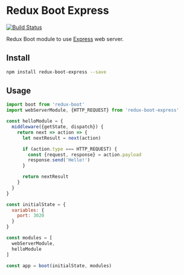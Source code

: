 # Redux Boot Express

[![Build Status](https://travis-ci.org/choko-org/redux-boot-express.svg?branch=master)](https://travis-ci.org/choko-org/redux-boot-express)

Redux Boot module to use [Express](http://expressjs.com/) web server.

## Install
```bash
npm install redux-boot-express --save
```

## Usage

```js
import boot from 'redux-boot'
import webServerModule, {HTTP_REQUEST} from 'redux-boot-express'

const helloModule = {
  middleware({getState, dispatch}) {
    return next => action => {
      let nextResult = next(action)

      if (action.type === HTTP_REQUEST) {
        const {request, response} = action.payload
        response.send('Hello!')
      }

      return nextResult
    }
  }
}

const initialState = {
  variables: {
    port: 3020
  }
}

const modules = [
  webServerModule,
  helloModule
]

const app = boot(initialState, modules)
```
